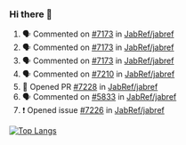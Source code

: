 ### Hi there 👋

<!--START_SECTION:activity-->
1. 🗣 Commented on [#7173](https://github.com/JabRef/jabref/issues/7173) in [JabRef/jabref](https://github.com/JabRef/jabref)
2. 🗣 Commented on [#7173](https://github.com/JabRef/jabref/issues/7173) in [JabRef/jabref](https://github.com/JabRef/jabref)
3. 🗣 Commented on [#7173](https://github.com/JabRef/jabref/issues/7173) in [JabRef/jabref](https://github.com/JabRef/jabref)
4. 🗣 Commented on [#7210](https://github.com/JabRef/jabref/issues/7210) in [JabRef/jabref](https://github.com/JabRef/jabref)
5. 💪 Opened PR [#7228](https://github.com/JabRef/jabref/pull/7228) in [JabRef/jabref](https://github.com/JabRef/jabref)
6. 🗣 Commented on [#5833](https://github.com/JabRef/jabref/issues/5833) in [JabRef/jabref](https://github.com/JabRef/jabref)
7. ❗️ Opened issue [#7226](https://github.com/JabRef/jabref/issues/7226) in [JabRef/jabref](https://github.com/JabRef/jabref)
<!--END_SECTION:activity-->

[![Top Langs](https://github-readme-stats.vercel.app/api/top-langs/?username=k3KAW8Pnf7mkmdSMPHz27&layout=compact)](https://github.com/anuraghazra/github-readme-stats)

<!--
**k3KAW8Pnf7mkmdSMPHz27/k3KAW8Pnf7mkmdSMPHz27** is a ✨ _special_ ✨ repository because its `README.md` (this file) appears on your GitHub profile.

Here are some ideas to get you started:

- 🔭 I’m currently working on ...
- 🌱 I’m currently learning ...
- 👯 I’m looking to collaborate on ...
- 🤔 I’m looking for help with ...
- 💬 Ask me about ...
- 📫 How to reach me: ...
- 😄 Pronouns: ...
- ⚡ Fun fact: ...
-->
